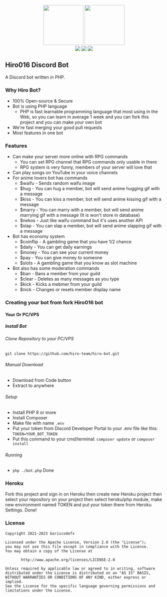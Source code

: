 <p align="center">
       <img src="https://cdn.discordapp.com/icons/1126745648407007374/1199d8b6d49130a7c4bd7cb7f357489e.png" width=128 height=128 />
       <img src="https://github.com/bariscodefxy/Hiro-Discord-Bot/assets/85716242/55194acc-a36b-407f-b921-30b813019422" width=128 height=128 />
       <br>
       <a href="https://discord.gg/VqE5Csqkqu"><img src="https://img.shields.io/discord/1126745648407007374" /></a>
       <a href="https://github.com/hiro-team/hiro-bot/releases/latest"><img src="https://img.shields.io/badge/download-stable-success" /></a>
       <a href="https://discord.com/api/oauth2/authorize?client_id=1074961668074905662&permissions=8&scope=bot"><img src="https://img.shields.io/badge/invite-invite%20bot-success" /></a>
</p>

## Hiro016 Discord Bot
A Discord bot written in PHP.
### Why Hiro Bot?
- 100% Open-source & Secure
- Bot is using PHP language
  - PHP is fast learnable programming language that most using in the Web, so you can learn in average 1 week and you can fork this project and you can make your own bot
- We're fast merging your good pull requests
- Most features in one bot
### Features
- Can make your server more online with RPG commands
  - You can set RPG channel that RPG commands only usable in there
  - RPG system is very funny, members of your server will love that
- Can play songs on YouTube in your voice channels
- For anime lovers bot has commands
  - $waifu - Sends random waifu image
  - $hug - You can hug a member, bot will send anime hugging gif with a message
  - $kiss - You can kiss a member, bot will send anime kissing gif with a message
  - $marry - You can marry with a member, bot will send anime marrying gif with a message (It is won't store in database)
  - $nekos - Just like waifu command but it's uses another API
  - $slap - You can slap a member, bot will send anime slapping gif with a message
- Bot has economy system
  - $coinflip - A gambling game that you have 1/2 chance
  - $daily - You can get daily earnings
  - $money - You can see your current money
  - $pay - You can give money to someone
  - $slots - A gambling game that you know as slot machine
- Bot also has some moderation commands
  - $ban - Bans a member from your guild
  - $clear - Deletes as many messages as you type
  - $kick - Kicks a mebmer from your guild
  - $nick - Changes or resets member display name

### Creating your bot from fork Hiro016 bot
#### Your Or PC/VPS
##### Install Bot
###### Clone Repository to your PC/VPS
```
git clone https://github.com/hiro-team/hiro-bot.git
```
###### Manual Download
- Download from Code button
- Extract to anywhere
###### Setup
- Install PHP 8 or more
- Install Composer
- Make file with name `.env`
- Put your token from Discord Developer Portal 
to your .env file like this: `TOKEN=YOUR_BOT_TOKEN`
- Put this command to your cmd/terminal: `composer update` or `composer install`
###### Running
- `php ./bot.php`
Done

### Heroku
Fork this project and sign in on Heroku then create new
Heroku project then select your repository on your project
then select heroku/php module, make new environment named TOKEN and
put your token there from Heroku Settings.
Done!

### License
```
Copyright 2021-2023 bariscodefx

Licensed under the Apache License, Version 2.0 (the "License");
you may not use this file except in compliance with the License.
You may obtain a copy of the License at

       http://www.apache.org/licenses/LICENSE-2.0

Unless required by applicable law or agreed to in writing, software
distributed under the License is distributed on an "AS IS" BASIS,
WITHOUT WARRANTIES OR CONDITIONS OF ANY KIND, either express or implied.
See the License for the specific language governing permissions and
limitations under the License.
```
